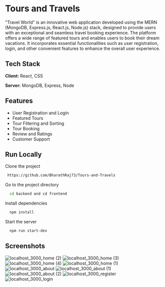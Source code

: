 # Tours and Travels

"Travel World" is an innovative web application developed using the MERN (MongoDB, Express.js, React.js, Node.js) stack, designed to provide users with an exceptional and seamless travel booking experience. The platform offers a wide range of featured tours and enables users to book their dream vacations. It incorporates essential functionalities such as user registration, login, and other convenient features to enhance the overall user experience.

## Tech Stack

**Client:** React, CSS

**Server:** MongoDB, Express, Node

## Features

- User Registration and Login
- Featured Tours
- Tour Filtering and Sorting
- Tour Booking
- Review and Ratings
- Customer Support

## Run Locally

Clone the project

```bash
 https://github.com/BharathRaj73/Tours-and-Travels
```

Go to the project directory

```bash
  cd backend and cd frontend
```

Install dependencies

```bash
  npm install
```

Start the server

```bash
  npm run start-dev
```

## Screenshots

![localhost_3000_home (2)](https://github.com/BharathRaj73/Tours-and-Travels/assets/92433654/aaa43000-6adf-4c9b-adcd-4cb6ba95bec2)
![localhost_3000_home (3)](https://github.com/BharathRaj73/Tours-and-Travels/assets/92433654/a82b91de-8325-4d8b-83c7-5f1f5e526c7c)
![localhost_3000_home (4)](https://github.com/BharathRaj73/Tours-and-Travels/assets/92433654/29b7cd39-43b0-4efd-8b0c-25ba3d00945e)
![localhost_3000_home (1)](https://github.com/BharathRaj73/Tours-and-Travels/assets/92433654/accef9d3-e6f1-4d55-b69c-11727b903362)
![localhost_3000_about](https://github.com/BharathRaj73/Tours-and-Travels/assets/92433654/1134d5b4-e5fc-4136-ae22-751c8fddf3f9)
![localhost_3000_about (1)](https://github.com/BharathRaj73/Tours-and-Travels/assets/92433654/b77a2cca-a8cc-4b74-a6b6-78db51eee591)
![localhost_3000_about (2)](https://github.com/BharathRaj73/Tours-and-Travels/assets/92433654/4d431979-e0e2-48bc-a8ca-78cc8697b8cc)
![localhost_3000_register](https://github.com/BharathRaj73/Tours-and-Travels/assets/92433654/16c8806c-1695-4869-963d-8e6349341b65)
![localhost_3000_login](https://github.com/BharathRaj73/Tours-and-Travels/assets/92433654/a6514983-2e4b-4456-ba05-396bbae08dca)




